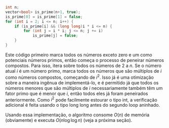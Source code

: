 
```cpp
int n;
vector<bool> is_prime(n+1, true);
is_prime[0] = is_prime[1] = false;
for (int i = 2; i <= n; i++) {
    if (is_prime[i] && (long long)i * i <= n) {
        for (int j = i * i; j <= n; j += i)
            is_prime[j] = false;
    }
}
```
Este código primeiro marca todos os números exceto zero e um como potenciais números primos, então começa o processo de peneirar números compostos. Para isso, itera sobre todos os números de $2$ a $n$. Se o número atual $i$ é um número primo, marca todos os números que são múltiplos de $i$ como números compostos, começando de $i^2$. Isso já é uma otimização sobre a maneira ingênua de implementá-lo, e é permitido já que todos os números menores que são múltiplos de $i$ necessariamente também têm um fator primo que é menor que $i$, então todos eles já foram peneirados anteriormente. Como $i^2$ pode facilmente estourar o tipo int, a verificação adicional é feita usando o tipo long long antes do segundo loop aninhado.

Usando essa implementação, o algoritmo consome $O(n)$ de memória (obviamente) e executa $O(n \log \log n)$ (veja a próxima seção).